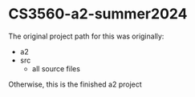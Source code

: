 # CS3560-a2-summer2024
The original project path for this was originally:
- a2
- src
	- all source files

Otherwise, this is the finished a2 project
